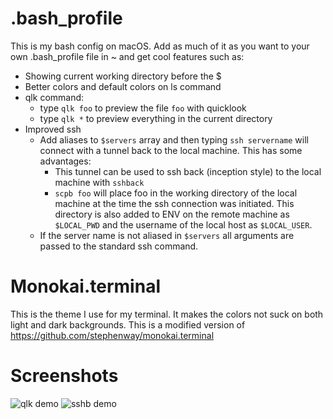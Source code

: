 # .bash_profile
This is my bash config on macOS. Add as much of it as you want to your own .bash_profile file in ~ and get cool features such as:
* Showing current working directory before the $
* Better colors and default colors on ls command
* qlk command:
  * type `qlk foo` to preview the file `foo` with quicklook
  * type `qlk *` to preview everything in the current directory
* Improved ssh
  * Add aliases to `$servers` array and then typing `ssh servername` will connect with a tunnel back to the local machine. This has some advantages:
    * This tunnel can be used to ssh back (inception style) to the local machine with `sshback`
    * `scpb foo` will place foo in the working directory of the local machine at the time the ssh connection was initiated. This directory is also added to ENV on the remote machine as `$LOCAL_PWD` and the username of the local host as `$LOCAL_USER`.
  * If the server name is not aliased in `$servers` all arguments are passed to the standard ssh command.

# Monokai.terminal
This is the theme I use for my terminal. It makes the colors not suck on both light and dark backgrounds.
This is a modified version of https://github.com/stephenway/monokai.terminal

# Screenshots
![qlk demo](https://github.com/amoose136/bash-config/raw/master/images/sceen.png "qlk demo")
![sshb demo](https://github.com/amoose136/bash-config/raw/master/images/screen2.png "sshb demo")
  
